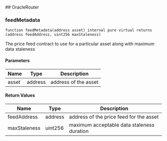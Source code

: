 ﻿﻿## OracleRouter


### feedMetadata

```solidity
function feedMetadata(address asset) internal pure virtual returns (address feedAddress, uint256 maxStaleness)
```



The price feed contract to use for a particular asset along with
     maximum data staleness

#### Parameters

| Name | Type | Description |
| ---- | ---- | ----------- |
| asset | address | address of the asset |

#### Return Values

| Name | Type | Description |
| ---- | ---- | ----------- |
| feedAddress | address | address of the price feed for the asset |
| maxStaleness | uint256 | maximum acceptable data staleness duration |

